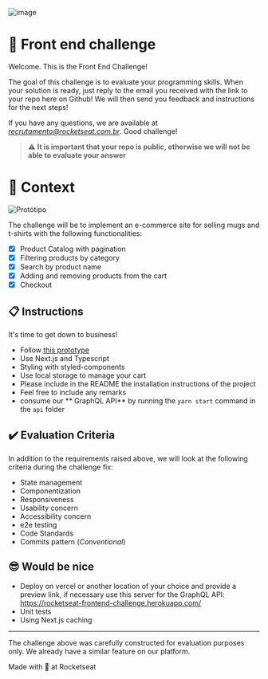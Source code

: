 ![image](https://user-images.githubusercontent.com/40845824/121069742-3accdb00-c7a4-11eb-87d0-3dc47e433762.png)


# 🚀 Front end challenge

Welcome. This is the Front End Challenge!

The goal of this challenge is to evaluate your programming skills.
When your solution is ready, just reply to the email you received with the link to your repo here on Github!
We will then send you feedback and instructions for the next steps!

If you have any questions, we are available at *recrutamento@rocketseat.com.br*.
Good challenge!

> ⚠️ **It is important that your repo is public, otherwise we will not be able to evaluate your answer**

# 🧠 Context

![Protótipo](https://storage.googleapis.com/xesque-dev/challenge-images/prototipo.png?42)

The challenge will be to implement an e-commerce site for selling mugs and t-shirts with the following functionalities:
- [x] Product Catalog with pagination
- [x] Filtering products by category
- [x] Search by product name
- [x] Adding and removing products from the cart
- [x] Checkout

## 📋 Instructions

It's time to get down to business!

- Follow [this prototype](https://www.figma.com/file/rET9F2CeUEJdiVN7JRu993/E-commerce---capputeeno?node-id=680%3A6449)
- Use Next.js and Typescript
- Styling with styled-components
- Use local storage to manage your cart
- Please include in the README the installation instructions of the project
- Feel free to include any remarks
- consume our ** GraphQL API** by running the `yarn start` command in the `api` folder

## ✔️ Evaluation Criteria

In addition to the requirements raised above, we will look at the following criteria during the challenge fix:

- State management
- Componentization
- Responsiveness
- Usability concern
- Accessibility concern
- e2e testing
- Code Standards
- Commits pattern (_Conventional_)

## 😎 Would be nice
- Deploy on vercel or another location of your choice and provide a preview link, if necessary use this server for the GraphQL API: https://rocketseat-frontend-challenge.herokuapp.com/
- Unit tests
- Using Next.js caching

---
The challenge above was carefully constructed for evaluation purposes only. We already have a similar feature on our platform.

Made with 💜 at Rocketseat
